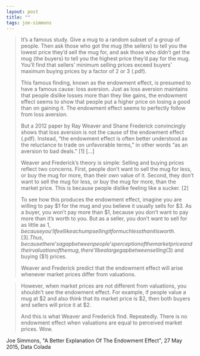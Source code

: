 ```yaml
---
layout: post
title: ""
tags: joe-simmons
--- 
```


> It’s a famous study. Give a mug to a random subset of a group of people. Then ask those who got the mug (the sellers) to tell you the lowest price they’d sell the mug for, and ask those who didn’t get the mug (the buyers) to tell you the highest price they’d pay for the mug. You’ll find that sellers’ minimum selling prices exceed buyers’ maximum buying prices by a factor of 2 or 3 (.pdf).
> 
> This famous finding, known as the endowment effect, is presumed to have a famous cause: loss aversion. Just as loss aversion maintains that people dislike losses more than they like gains, the endowment effect seems to show that people put a higher price on losing a good than on gaining it. The endowment effect seems to perfectly follow from loss aversion.
> 
> But a 2012 paper by Ray Weaver and Shane Frederick convincingly shows that loss aversion is not the cause of the endowment effect (.pdf). Instead, “the endowment effect is often better understood as the reluctance to trade on unfavorable terms,” in other words “as an aversion to bad deals.” [1] [...]
> 
> Weaver and Frederick’s theory is simple: Selling and buying prices reflect two concerns. First, people don’t want to sell the mug for less, or buy the mug for more, than their own value of it. Second, they don’t want to sell the mug for less, or buy the mug for more, than the market price. This is because people dislike feeling like a sucker. [2]
> 
> To see how this produces the endowment effect, imagine you are willing to pay $1 for the mug and you believe it usually sells for $3. As a buyer, you won’t pay more than $1, because you don’t want to pay more than it’s worth to you. But as a seller, you don’t want to sell for as little as $1, because you’ll feel like a chump selling it for much less than it is worth. [3]. Thus, because there’s a gap between people’s perception of the market price and their valuation of the mug, there’ll be a large gap between selling ($3) and buying ($1) prices.
> 
> Weaver and Frederick predict that the endowment effect will arise whenever market prices differ from valuations.

> However, when market prices are not different from valuations, you shouldn’t see the endowment effect. For example, if people value a mug at $2 and also think that its market price is $2, then both buyers and sellers will price it at $2.
> 
> And this is what Weaver and Frederick find. Repeatedly. There is no endowment effect when valuations are equal to perceived market prices. Wow.

Joe Simmons, "A Better Explanation Of The Endowment Effect", 27 May 2015, Data Colada

